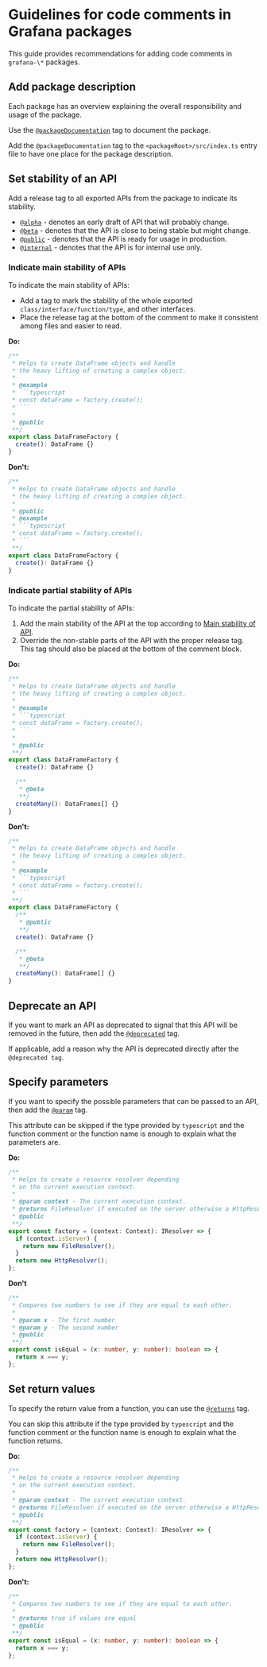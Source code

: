 # Guidelines for code comments in Grafana packages

This guide provides recommendations for adding code comments in `grafana-\*` packages.

## Add package description

Each package has an overview explaining the overall responsibility and usage of the package.

Use the [`@packageDocumentation`](https://api-extractor.com/pages/tsdoc/tag_packagedocumentation/) tag to document the package.

Add the `@packageDocumentation` tag to the `<packageRoot>/src/index.ts` entry file to have one place for the package description.

## Set stability of an API

Add a release tag to all exported APIs from the package to indicate its stability.

- [`@alpha`](https://api-extractor.com/pages/tsdoc/tag_alpha/) - denotes an early draft of API that will probably change.
- [`@beta`](https://api-extractor.com/pages/tsdoc/tag_beta/) - denotes that the API is close to being stable but might change.
- [`@public`](https://api-extractor.com/pages/tsdoc/tag_public/) - denotes that the API is ready for usage in production.
- [`@internal`](https://api-extractor.com/pages/tsdoc/tag_internal/) - denotes that the API is for internal use only.

### Indicate main stability of APIs

To indicate the main stability of APIs:

- Add a tag to mark the stability of the whole exported `class/interface/function/type`, and other interfaces.
- Place the release tag at the bottom of the comment to make it consistent among files and easier to read.

**Do:**

````typescript
/**
 * Helps to create DataFrame objects and handle
 * the heavy lifting of creating a complex object.
 *
 * @example
 * ```typescript
 * const dataFrame = factory.create();
 * ```
 *
 * @public
 **/
export class DataFrameFactory {
  create(): DataFrame {}
}
````

**Don't:**

````typescript
/**
 * Helps to create DataFrame objects and handle
 * the heavy lifting of creating a complex object.
 *
 * @public
 * @example
 * ```typescript
 * const dataFrame = factory.create();
 * ```
 **/
export class DataFrameFactory {
  create(): DataFrame {}
}
````

### Indicate partial stability of APIs

To indicate the partial stability of APIs:

1. Add the main stability of the API at the top according to [Main stability of API](#indicate-main-stability-of-apis).
1. Override the non-stable parts of the API with the proper release tag. This tag should also be placed at the bottom of the comment block.

**Do:**

````typescript
/**
 * Helps to create DataFrame objects and handle
 * the heavy lifting of creating a complex object.
 *
 * @example
 * ```typescript
 * const dataFrame = factory.create();
 * ```
 *
 * @public
 **/
export class DataFrameFactory {
  create(): DataFrame {}

  /**
   * @beta
   **/
  createMany(): DataFrames[] {}
}
````

**Don't:**

````typescript
/**
 * Helps to create DataFrame objects and handle
 * the heavy lifting of creating a complex object.
 *
 * @example
 * ```typescript
 * const dataFrame = factory.create();
 * ```
 **/
export class DataFrameFactory {
  /**
   * @public
   **/
  create(): DataFrame {}

  /**
   * @beta
   **/
  createMany(): DataFrame[] {}
}
````

## Deprecate an API

If you want to mark an API as deprecated to signal that this API will be removed in the future, then add the [`@deprecated`](https://api-extractor.com/pages/tsdoc/tag_deprecated/) tag.

If applicable, add a reason why the API is deprecated directly after the `@deprecated tag`.

## Specify parameters

If you want to specify the possible parameters that can be passed to an API, then add the [`@param`](https://api-extractor.com/pages/tsdoc/tag_param/) tag.

This attribute can be skipped if the type provided by `typescript` and the function comment or the function name is enough to explain what the parameters are.

**Do:**

```typescript
/**
 * Helps to create a resource resolver depending
 * on the current execution context.
 *
 * @param context - The current execution context.
 * @returns FileResolver if executed on the server otherwise a HttpResolver.
 * @public
 **/
export const factory = (context: Context): IResolver => {
  if (context.isServer) {
    return new FileResolver();
  }
  return new HttpResolver();
};
```

**Don't**

```typescript
/**
 * Compares two numbers to see if they are equal to each other.
 *
 * @param x - The first number
 * @param y - The second number
 * @public
 **/
export const isEqual = (x: number, y: number): boolean => {
  return x === y;
};
```

## Set return values

To specify the return value from a function, you can use the [`@returns`](https://api-extractor.com/pages/tsdoc/tag_returns/) tag.

You can skip this attribute if the type provided by `typescript` and the function comment or the function name is enough to explain what the function returns.

**Do:**

```typescript
/**
 * Helps to create a resource resolver depending
 * on the current execution context.
 *
 * @param context - The current execution context.
 * @returns FileResolver if executed on the server otherwise a HttpResolver.
 * @public
 **/
export const factory = (context: Context): IResolver => {
  if (context.isServer) {
    return new FileResolver();
  }
  return new HttpResolver();
};
```

**Don't:**

```typescript
/**
 * Compares two numbers to see if they are equal to each other.
 *
 * @returns true if values are equal
 * @public
 **/
export const isEqual = (x: number, y: number): boolean => {
  return x === y;
};
```
